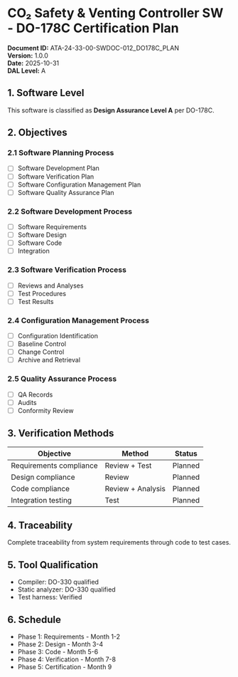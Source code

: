 # CO₂ Safety & Venting Controller SW - DO-178C Certification Plan

**Document ID:** ATA-24-33-00-SWDOC-012_DO178C_PLAN  
**Version:** 1.0.0  
**Date:** 2025-10-31  
**DAL Level:** A

## 1. Software Level

This software is classified as **Design Assurance Level A** per DO-178C.

## 2. Objectives

### 2.1 Software Planning Process
- [ ] Software Development Plan
- [ ] Software Verification Plan
- [ ] Software Configuration Management Plan
- [ ] Software Quality Assurance Plan

### 2.2 Software Development Process
- [ ] Software Requirements
- [ ] Software Design
- [ ] Software Code
- [ ] Integration

### 2.3 Software Verification Process
- [ ] Reviews and Analyses
- [ ] Test Procedures
- [ ] Test Results

### 2.4 Configuration Management Process
- [ ] Configuration Identification
- [ ] Baseline Control
- [ ] Change Control
- [ ] Archive and Retrieval

### 2.5 Quality Assurance Process
- [ ] QA Records
- [ ] Audits
- [ ] Conformity Review

## 3. Verification Methods

| Objective | Method | Status |
|-----------|--------|--------|
| Requirements compliance | Review + Test | Planned |
| Design compliance | Review | Planned |
| Code compliance | Review + Analysis | Planned |
| Integration testing | Test | Planned |

## 4. Traceability

Complete traceability from system requirements through code to test cases.

## 5. Tool Qualification

- Compiler: DO-330 qualified
- Static analyzer: DO-330 qualified
- Test harness: Verified

## 6. Schedule

- Phase 1: Requirements - Month 1-2
- Phase 2: Design - Month 3-4
- Phase 3: Code - Month 5-6
- Phase 4: Verification - Month 7-8
- Phase 5: Certification - Month 9
